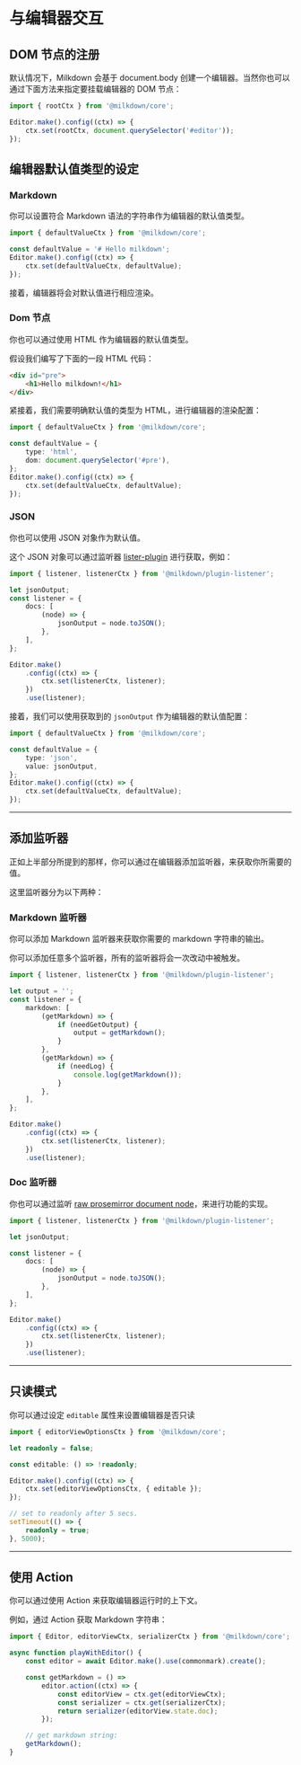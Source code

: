 # 与编辑器交互

## DOM 节点的注册

默认情况下，Milkdown 会基于 document.body 创建一个编辑器。当然你也可以通过下面方法来指定要挂载编辑器的 DOM 节点：

```typescript
import { rootCtx } from '@milkdown/core';

Editor.make().config((ctx) => {
    ctx.set(rootCtx, document.querySelector('#editor'));
});
```

## 编辑器默认值类型的设定

### Markdown

你可以设置符合 Markdown 语法的字符串作为编辑器的默认值类型。

```typescript
import { defaultValueCtx } from '@milkdown/core';

const defaultValue = '# Hello milkdown';
Editor.make().config((ctx) => {
    ctx.set(defaultValueCtx, defaultValue);
});
```

接着，编辑器将会对默认值进行相应渲染。

### Dom 节点

你也可以通过使用 HTML 作为编辑器的默认值类型。

假设我们编写了下面的一段 HTML 代码：

```html
<div id="pre">
    <h1>Hello milkdown!</h1>
</div>
```

紧接着，我们需要明确默认值的类型为 HTML，进行编辑器的渲染配置：

```typescript
import { defaultValueCtx } from '@milkdown/core';

const defaultValue = {
    type: 'html',
    dom: document.querySelector('#pre'),
};
Editor.make().config((ctx) => {
    ctx.set(defaultValueCtx, defaultValue);
});
```

### JSON

你也可以使用 JSON 对象作为默认值。

这个 JSON 对象可以通过监听器 [lister-plugin]() 进行获取，例如：

```typescript
import { listener, listenerCtx } from '@milkdown/plugin-listener';

let jsonOutput;
const listener = {
    docs: [
        (node) => {
            jsonOutput = node.toJSON();
        },
    ],
};

Editor.make()
    .config((ctx) => {
        ctx.set(listenerCtx, listener);
    })
    .use(listener);
```

接着，我们可以使用获取到的 `jsonOutput` 作为编辑器的默认值配置：

```typescript
import { defaultValueCtx } from '@milkdown/core';

const defaultValue = {
    type: 'json',
    value: jsonOutput,
};
Editor.make().config((ctx) => {
    ctx.set(defaultValueCtx, defaultValue);
});
```

---

## 添加监听器

正如上半部分所提到的那样，你可以通过在编辑器添加监听器，来获取你所需要的值。

这里监听器分为以下两种：

### Markdown 监听器

你可以添加 Markdown 监听器来获取你需要的 markdown 字符串的输出。

你可以添加任意多个监听器，所有的监听器将会一次改动中被触发。

```typescript
import { listener, listenerCtx } from '@milkdown/plugin-listener';

let output = '';
const listener = {
    markdown: [
        (getMarkdown) => {
            if (needGetOutput) {
                output = getMarkdown();
            }
        },
        (getMarkdown) => {
            if (needLog) {
                console.log(getMarkdown());
            }
        },
    ],
};

Editor.make()
    .config((ctx) => {
        ctx.set(listenerCtx, listener);
    })
    .use(listener);
```

### Doc 监听器

你也可以通过监听 [raw prosemirror document node](https://prosemirror.net/docs/ref/#model.Node)，来进行功能的实现。

```typescript
import { listener, listenerCtx } from '@milkdown/plugin-listener';

let jsonOutput;

const listener = {
    docs: [
        (node) => {
            jsonOutput = node.toJSON();
        },
    ],
};

Editor.make()
    .config((ctx) => {
        ctx.set(listenerCtx, listener);
    })
    .use(listener);
```

---

## 只读模式

你可以通过设定 `editable` 属性来设置编辑器是否只读

```typescript
import { editorViewOptionsCtx } from '@milkdown/core';

let readonly = false;

const editable: () => !readonly;

Editor.make().config((ctx) => {
    ctx.set(editorViewOptionsCtx, { editable });
});

// set to readonly after 5 secs.
setTimeout(() => {
    readonly = true;
}, 5000);
```

---

## 使用 Action

你可以通过使用 Action 来获取编辑器运行时的上下文。

例如，通过 Action 获取 Markdown 字符串：

```typescript
import { Editor, editorViewCtx, serializerCtx } from '@milkdown/core';

async function playWithEditor() {
    const editor = await Editor.make().use(commonmark).create();

    const getMarkdown = () =>
        editor.action((ctx) => {
            const editorView = ctx.get(editorViewCtx);
            const serializer = ctx.get(serializerCtx);
            return serializer(editorView.state.doc);
        });

    // get markdown string:
    getMarkdown();
}
```
